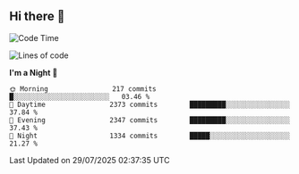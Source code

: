 ## Hi there 👋

<!--
**Wangmerlyn/Wangmerlyn** is a ✨ _special_ ✨ repository because its `README.md` (this file) appears on your GitHub profile.

Here are some ideas to get you started:

- 🔭 I’m currently working on ...
- 🌱 I’m currently learning ...
- 👯 I’m looking to collaborate on ...
- 🤔 I’m looking for help with ...
- 💬 Ask me about ...
- 📫 How to reach me: ...
- 😄 Pronouns: ...
- ⚡ Fun fact: ...
-->
<!--START_SECTION:waka-->
![Code Time](http://img.shields.io/badge/Code%20Time-455%20hrs%2049%20mins-blue)

![Lines of code](https://img.shields.io/badge/From%20Hello%20World%20I%27ve%20Written-40.2%20million%20lines%20of%20code-blue)

**I'm a Night 🦉** 

```text
🌞 Morning                217 commits         █░░░░░░░░░░░░░░░░░░░░░░░░   03.46 % 
🌆 Daytime                2373 commits        █████████░░░░░░░░░░░░░░░░   37.84 % 
🌃 Evening                2347 commits        █████████░░░░░░░░░░░░░░░░   37.43 % 
🌙 Night                  1334 commits        █████░░░░░░░░░░░░░░░░░░░░   21.27 % 
```



 Last Updated on 29/07/2025 02:37:35 UTC
<!--END_SECTION:waka-->

